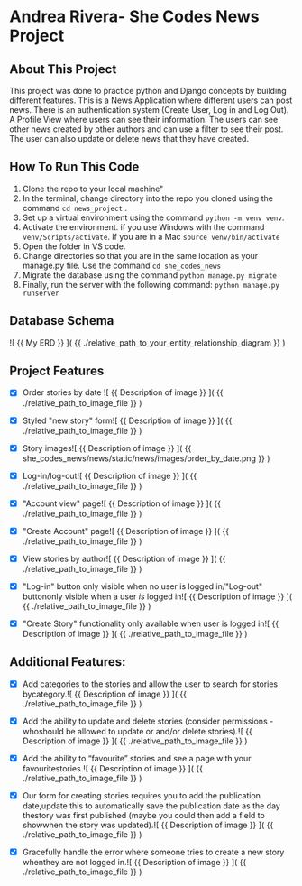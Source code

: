 # Andrea Rivera- She Codes News Project

## About This Project
This project was done to practice python and Django concepts by building different features. This is a News Application where different users can post news. There is an authentication system (Create User, Log in and Log Out). A Profile View where users can see their information. The users can see other news created by other authors and can use a filter to see their post. The user can also update or delete news that they have created.

## How To Run This Code

1. Clone the repo to your local machine"
2. In the terminal, change directory into the repo you cloned using the command `cd news_project` .
3. Set up a virtual environment using the command `python -m venv venv`.
4. Activate the environment. if you use Windows with the command `venv/Scripts/activate`.  If you are in a Mac `source venv/bin/activate`
6. Open the folder in VS code.
7. Change directories so that you are in the same location as your manage.py file. Use the command `cd she_codes_news` 
8. Migrate the database using the command `python manage.py migrate`
9. Finally, run the server with the following command: `python manage.py runserver`

    
## Database Schema
![ {{ My ERD }} ]( {{ ./relative_path_to_your_entity_relationship_diagram }} )
    
## Project Features
- [x] Order stories by date
![ {{ Description of image }} ]( {{ ./relative_path_to_image_file }} )

- [x] Styled "new story" form![ {{ Description of image }} ]( {{ ./relative_path_to_image_file }} )

- [x] Story images![ {{ Description of image }} ]( {{ she_codes_news/news/static/news/images/order_by_date.png   }} )

- [x] Log-in/log-out![ {{ Description of image }} ]( {{ ./relative_path_to_image_file }} )

- [x] "Account view" page![ {{ Description of image }} ]( {{ ./relative_path_to_image_file }} )

- [x] "Create Account" page![ {{ Description of image }} ]( {{ ./relative_path_to_image_file }} )

- [x] View stories by author![ {{ Description of image }} ]( {{ ./relative_path_to_image_file }} )

- [x] "Log-in" button only visible when no user is logged in/"Log-out" buttononly visible when a user *is* logged in![ {{ Description of image }} ]( {{ ./relative_path_to_image_file }} )

- [x] "Create Story" functionality only available when user is logged in![ {{ Description of image }} ]( {{ ./relative_path_to_image_file }} )

## Additional Features:

- [x] Add categories to the stories and allow the user to search for stories bycategory.![ {{ Description of image }} ]( {{ ./relative_path_to_image_file }} )

- [x] Add the ability to update and delete stories (consider permissions - whoshould be allowed to update or and/or delete stories).![ {{ Description of image }} ]( {{ ./relative_path_to_image_file }} )

- [x] Add the ability to “favourite” stories and see a page with your favouritestories.![ {{ Description of image }} ]( {{ ./relative_path_to_image_file }} )

- [x] Our form for creating stories requires you to add the publication date,update this to automatically save the publication date as the day thestory was first published (maybe you could then add a field to showwhen the story was updated).![ {{ Description of image }} ]( {{ ./relative_path_to_image_file }} )

- [x] Gracefully handle the error where someone tries to create a new story whenthey are not logged in.![ {{ Description of image }} ]( {{ ./relative_path_to_image_file }} )